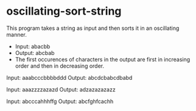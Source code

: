 # oscillating-sort-string

This program takes a string as input and then sorts it in an oscillating manner.

  - Input: abacbb
  - Output: abcbab
  - The first occurences of characters in the output are first in increasing order and then in decreasing order.

Input: aaabcccbbbbddd
Output: abcdcbabcdbabd


Input: aaazzzzazazd
Output: adzazazazazz


Input: abcccahhhffg
Output: abcfghfcachh
